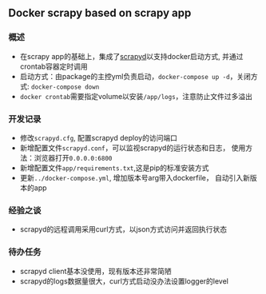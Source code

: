 ## Docker scrapy based on scrapy app ##

### 概述 ###
- 在scrapy app的基础上，集成了[scrapyd](http://scrapyd.readthedocs.io/en/stable/)以支持docker启动方式,
并通过crontab容器定时调用
- 启动方式：由package的主控yml负责启动，`docker-compose up -d`，关闭方式: `docker-compose down `
- `docker crontab`需要指定volume以安装`/app/logs`，注意防止文件过多溢出

### 开发记录 ###
- 修改`scrapyd.cfg`, 配置scrapyd deploy的访问端口
- 新增配置文件`scrapyd.conf`，可以监视scrapyd的运行状态和日志，
使用方法：浏览器打开`0.0.0.0:6800`
- 新增配置文件`app/requirements.txt`,这是pip的标准安装方式
- 更新`../docker-compose.yml`, 增加版本号arg带入dockerfile，
自动引入新版本的app

### 经验之谈 ###
- scrapyd的远程调用采用curl方式，以json方式访问并返回执行状态

### 待办任务 ###
- scrapyd client基本没使用，现有版本还非常简陋
- scrapyd的logs数据量很大，curl方式启动没办法设置logger的level
